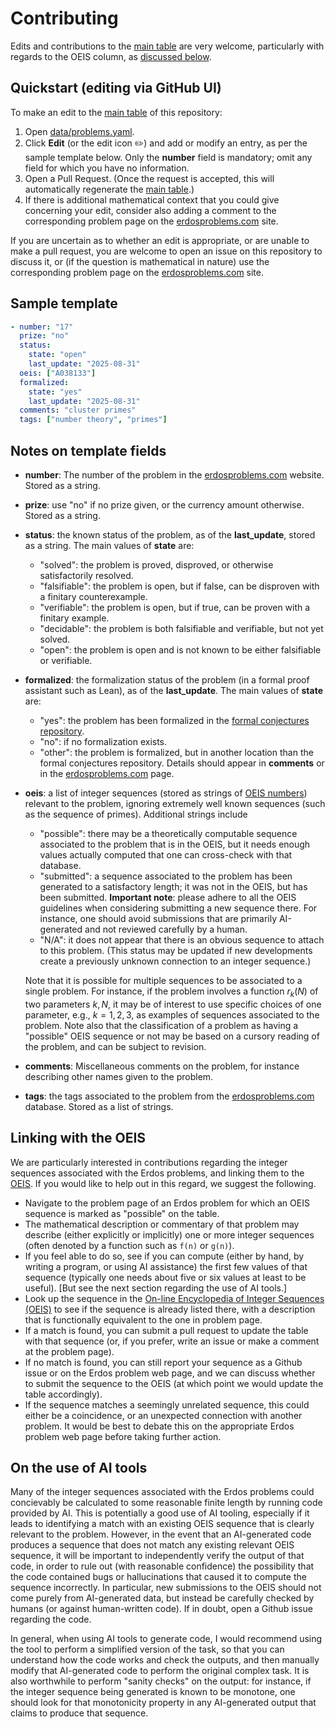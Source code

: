 # Contributing

Edits and contributions to the [main table](README.md#table) are very welcome, particularly with regards to the OEIS column, as [discussed below](#linking-with-the-oeis).

## Quickstart (editing via GitHub UI)

To make an edit to the [main table](README.md#table) of this repository:

1. Open [data/problems.yaml](data/problems.yaml).
2. Click **Edit** (or the edit icon ✏️) and add or modify an entry, as per the sample template below.  Only the **number** field is mandatory; omit any field for which you have no information.
3. Open a Pull Request.  (Once the request is accepted, this will automatically regenerate the [main table](README.md#table).)
4. If there is additional mathematical context that you could give concerning your edit, consider also adding a comment to the corresponding problem page on the [erdosproblems.com](https://www.erdosproblems.com) site.

If you are uncertain as to whether an edit is appropriate, or are unable to make a pull request, you are welcome to open an issue on this repository to discuss it, or (if the question is mathematical in nature) use the corresponding problem page on the [erdosproblems.com](https://www.erdosproblems.com) site.

## Sample template

```yaml
- number: "17"
  prize: "no"
  status:
    state: "open"
    last_update: "2025-08-31"
  oeis: ["A038133"]
  formalized:
    state: "yes"
    last_update: "2025-08-31"
  comments: "cluster primes"
  tags: ["number theory", "primes"]
```

## Notes on template fields

- **number**: The number of the problem in the [erdosproblems.com](https://www.erdosproblems.com) website. Stored as a string.
- **prize**: use "no" if no prize given, or the currency amount otherwise. Stored as a string.
- **status**: the known status of the problem, as of the **last_update**, stored as a string.  The main values of **state** are:
  - "solved": the problem is proved, disproved, or otherwise satisfactorily resolved.
  - "falsifiable": the problem is open, but if false, can be disproven with a finitary counterexample.
  - "verifiable": the problem is open, but if true, can be proven with a finitary example.
  - "decidable": the problem is both falsifiable and verifiable, but not yet solved.
  - "open": the problem is open and is not known to be either falsifiable or verifiable.
- **formalized**: the formalization status of the problem (in a formal proof assistant such as Lean), as of the **last_update**.  The main values of **state** are:
  - "yes": the problem has been formalized in the [formal conjectures repository](https://github.com/google-deepmind/formal-conjectures).
  - "no": if no formalization exists.
  - "other": the problem is formalized, but in another location than the formal conjectures repository.  Details should appear in **comments** or in the [erdosproblems.com](https://www.erdosproblems.com) page.
- **oeis**: a list of integer sequences (stored as strings of [OEIS numbers](https://oeis.org/)) relevant to the problem, ignoring extremely well known sequences (such as the sequence of primes).  Additional strings include
  - "possible": there may be a theoretically computable sequence associated to the problem that is in the OEIS, but it needs enough values actually computed that one can cross-check with that database.
  - "submitted": a sequence associated to the problem has been generated to a satisfactory length; it was not in the OEIS, but has been submitted.  **Important note**: please adhere to all the OEIS guidelines when considering submitting a new sequence there.  For instance, one should avoid submissions that are primarily AI-generated and not reviewed carefully by a human.
  - "N/A": it does not appear that there is an obvious sequence to attach to this problem.  (This status may be updated if new developments create a previously unknown connection to an integer sequence.)

  Note that it is possible for multiple sequences to be associated to a single problem.  For instance, if the problem involves a function $r_k(N)$ of two parameters $k,N$, it may be of interest to use specific choices of one parameter, e.g., $k=1,2,3$, as examples of sequences associated to the problem.  Note also that the classification of a problem as having a "possible" OEIS sequence or not may be based on a cursory reading of the problem, and can be subject to revision.
- **comments**: Miscellaneous comments on the problem, for instance describing other names given to the problem.
- **tags**: the tags associated to the problem from the  [erdosproblems.com](https://www.erdosproblems.com) database. Stored as a list of strings.

## Linking with the OEIS

We are particularly interested in contributions regarding the integer sequences associated with the Erdos problems, and linking them to the [OEIS](https://oeis.org/).  If you would like to help out in this regard, we suggest the following.

- Navigate to the problem page of an Erdos problem for which an OEIS sequence is marked as "possible" on the table.
- The mathematical description or commentary of that problem may describe (either explicitly or implicitly) one or more integer sequences (often denoted by a function such as `f(n)` or `g(n)`).
- If you feel able to do so, see if you can compute (either by hand, by writing a program, or using AI assistance) the first few values of that sequence (typically one needs about five or six values at least to be useful).  [But see the next section regarding the use of AI tools.]
- Look up the sequence in the [On-line Encyclopedia of Integer Sequences (OEIS)](https://oeis.org/) to see if the sequence is already listed there, with a description that is functionally equivalent to the one in problem page.
- If a match is found, you can submit a pull request to update the table with that sequence (or, if you prefer, write an issue or make a comment at the problem page).
- If no match is found, you can still report your sequence as a Github issue or on the Erdos problem web page, and we can discuss whether to submit the sequence to the OEIS (at which point we would update the table accordingly).
- If the sequence matches a seemingly unrelated sequence, this could either be a coincidence, or an unexpected connection with another problem.  It would be best to debate this on the appropriate Erdos problem web page before taking further action.

## On the use of AI tools

Many of the integer sequences associated with the Erdos problems could concievably be calculated to some reasonable finite length by running code provided by AI.  This is potentially a good use of AI tooling, especially if it leads to identifying a match with an existing OEIS sequence that is clearly relevant to the problem.  However, in the event that an AI-generated code produces a sequence that does not match any existing relevant OEIS sequence, it will be important to independently verify the output of that code, in order to rule out (with reasonable confidence) the possibility that the code contained bugs or hallucinations that caused it to compute the sequence incorrectly.  In particular, new submissions to the OEIS should not come purely from AI-generated data, but instead be carefully checked by humans (or against human-written code).  If in doubt, open a Github issue regarding the code.

In general, when using AI tools to generate code, I would recommend using the tool to perform a simplified version of the task, so that you can understand how the code works and check the outputs, and then manually modify that AI-generated code to perform the original complex task.  It is also worthwhile to perform "sanity checks" on the output: for instance, if the integer sequence being generated is known to be monotone, one should look for that monotonicity property in any AI-generated output that claims to produce that sequence.